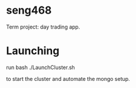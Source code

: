 # seng468

Term project: day trading app.

# Launching

run bash ./LaunchCluster.sh

to start the cluster and automate the mongo setup. 